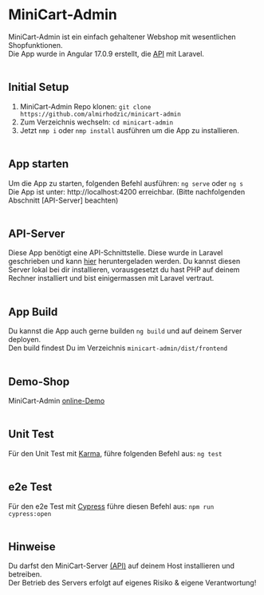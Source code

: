 # MiniCart-Admin

MiniCart-Admin ist ein einfach gehaltener Webshop mit wesentlichen Shopfunktionen.<br>
Die App wurde in Angular 17.0.9 erstellt, die [API](https://github.com/almirhodzic/minicart-server) mit Laravel.<br><br>

## Initial Setup

1. MiniCart-Admin Repo klonen: `git clone https://github.com/almirhodzic/minicart-admin`<br>
2. Zum Verzeichnis wechseln: `cd minicart-admin`
3. Jetzt `nmp i` oder `nmp install` ausführen um die App zu installieren.<br><br>

## App starten

Um die App zu starten, folgenden Befehl ausführen: `ng serve` oder `ng s`  
Die App ist unter: http://localhost:4200 erreichbar. (Bitte nachfolgenden Abschnitt [API-Server] beachten)<br><br>

## API-Server

Diese App benötigt eine API-Schnittstelle. Diese wurde in Laravel geschrieben und kann [hier](https://github.com/almirhodzic/minicart-server) heruntergeladen werden.
Du kannst diesen Server lokal bei dir installieren, vorausgesetzt du hast PHP auf deinem Rechner installiert und bist einigermassen mit Laravel vertraut.<br><br>

## App Build

Du kannst die App auch gerne builden `ng build` und auf deinem Server deployen.<br>
Den build findest Du im Verzeichnis `minicart-admin/dist/frontend`<br><br>

## Demo-Shop

MiniCart-Admin [online-Demo](https://minicart.ch)<br><br>

## Unit Test

Für den Unit Test mit [Karma](https://karma-runner.github.io/latest/index.html), führe folgenden Befehl aus: `ng test`<br><br>

## e2e Test
Für den e2e Test mit [Cypress](https://www.cypress.io/) führe diesen Befehl aus: `npm run cypress:open`<br><br>

## Hinweise

Du darfst den MiniCart-Server [(API)](https://github.com/almirhodzic/minicart-server) auf deinem Host installieren und betreiben.  
Der Betrieb des Servers erfolgt auf eigenes Risiko & eigene Verantwortung!